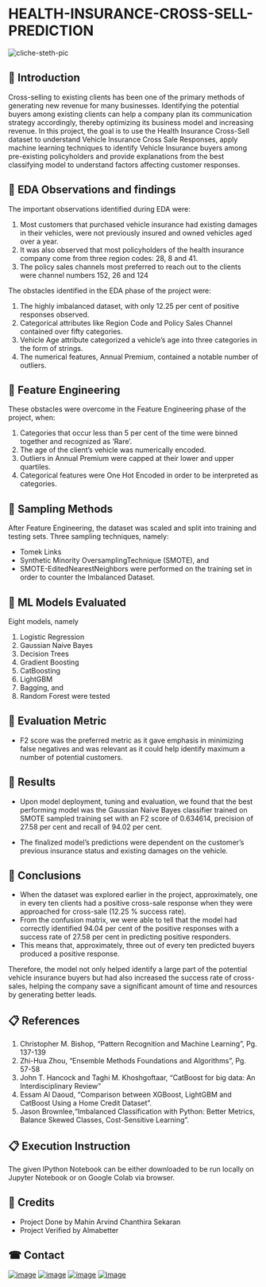 # HEALTH-INSURANCE-CROSS-SELL-PREDICTION


   ![cliche-steth-pic](https://images.unsplash.com/photo-1532938911079-1b06ac7ceec7?ixlib=rb-4.0.3&ixid=MnwxMjA3fDB8MHxzZWFyY2h8NHx8aGVhbHRoJTIwaW5zdXJhbmNlfGVufDB8fDB8fA%3D%3D&auto=format&fit=crop&w=800&q=60)

## 📖 Introduction

Cross-selling to existing clients has been one of the primary methods of generating new
revenue for many businesses. Identifying the potential buyers among existing clients can
help a company plan its communication strategy accordingly, thereby optimizing its
business model and increasing revenue.
In this project, the goal is to use the Health Insurance Cross-Sell dataset to understand
Vehicle Insurance Cross Sale Responses, apply machine learning techniques to identify
Vehicle Insurance buyers among pre-existing policyholders and provide explanations from
the best classifying model to understand factors affecting customer responses.

## 📖 EDA Observations and findings

The important observations identified during EDA were:
1. Most customers that purchased vehicle insurance had existing damages in their
vehicles, were not previously insured and owned vehicles aged over a year.
2. It was also observed that most policyholders of the health insurance company come
from three region codes: 28, 8 and 41.
3. The policy sales channels most preferred to reach out to the clients were channel
numbers 152, 26 and 124

The obstacles identified in the EDA phase of the project were:
1. The highly imbalanced dataset, with only 12.25 per cent of positive responses
observed.
2. Categorical attributes like Region Code and Policy Sales Channel contained over fifty
categories.
3. Vehicle Age attribute categorized a vehicle’s age into three categories in the form of
strings.
4. The numerical features, Annual Premium, contained a notable number of outliers.

## 📖 Feature Engineering
These obstacles were overcome in the Feature Engineering phase of the project, when:
1. Categories that occur less than 5 per cent of the time were binned together and
recognized as ‘Rare’.
2. The age of the client’s vehicle was numerically encoded.
3. Outliers in Annual Premium were capped at their lower and upper quartiles.
4. Categorical features were One Hot Encoded in order to be interpreted as categories.

## 📖 Sampling Methods
After Feature Engineering, the dataset was scaled and split into training and testing sets.
Three sampling techniques, namely:
* Tomek Links
* Synthetic Minority OversamplingTechnique (SMOTE), and
* SMOTE-EditedNearestNeighbors were performed on the training set in order to counter the Imbalanced Dataset.

## 📖 ML Models Evaluated

Eight models, namely 
1. Logistic Regression
2. Gaussian Naive Bayes
3. Decision Trees
4. Gradient Boosting
5. CatBoosting
6. LightGBM
7. Bagging, and 
8. Random Forest were tested 

## 📖 Evaluation Metric
* F2 score was the preferred metric as it gave emphasis in minimizing false negatives and was relevant as it could help identify maximum
a number of potential customers.


## 📖 Results
*  Upon model deployment, tuning and evaluation, we found that the best performing model
was the Gaussian Naive Bayes classifier trained on SMOTE sampled training set with an
F2 score of 0.634614, precision of 27.58 per cent and recall of 94.02 per cent. 

* The finalized model’s predictions were dependent on the customer’s previous insurance status and
existing damages on the vehicle.

## 📖 Conclusions
* When the dataset was explored earlier in the project, approximately, one in every ten
clients had a positive cross-sale response when they were approached for cross-sale
(12.25 % success rate).
* From the confusion matrix, we were able to tell that the model
had correctly identified 94.04 per cent of the positive responses with a success rate of
27.58 per cent in predicting positive responders. 
* This means that, approximately, three out of every ten predicted buyers produced a positive response.

Therefore, the model not only helped identify a large part of the potential vehicle insurance
buyers but had also increased the success rate of cross-sales, helping the company save
a significant amount of time and resources by generating better leads.

## 📋 References

1. Christopher M. Bishop, “Pattern Recognition and Machine Learning”, Pg.
137-139
2. Zhi-Hua Zhou, “Ensemble Methods Foundations and Algorithms”, Pg. 57-58
3. John T. Hancock and Taghi M. Khoshgoftaar, “CatBoost for big data: An
Interdisciplinary Review”
4. Essam Al Daoud, “Comparison between XGBoost, LightGBM and CatBoost
Using a Home Credit Dataset”.
5. Jason Brownlee,“Imbalanced Classification with Python: Better Metrics,
Balance Skewed Classes, Cost-Sensitive Learning”.

## 📋 Execution Instruction
The given IPython Notebook can be either downloaded to be run locally on Jupyter Notebook or on Google Colab via browser.

## 📜 Credits
* Project Done by Mahin Arvind Chanthira Sekaran
* Project Verified by Almabetter

## ☎ Contact

[![image](https://user-images.githubusercontent.com/95841292/202914376-d5a83f3d-110a-4476-896e-1da078b185dc.png)](https://www.linkedin.com/in/mahinarvind/) [![image](https://user-images.githubusercontent.com/95841292/202914715-787f6ae3-d9f6-491c-9cae-c717131ddebd.png)](https://github.com/mahin-arvind) [![image](https://user-images.githubusercontent.com/95841292/202914883-bce71634-6c2b-4305-8020-4b240cb76e41.png)](https://medium.com/@mahinarvindds) [![image](https://user-images.githubusercontent.com/95841292/202914940-5d5eba71-e45d-4e95-8dfe-65e45d255aec.png)](https://drive.google.com/file/d/1Hg5poNigBXo8cxisb9KjLc-H7Qy-Epsg/view?usp=share_link)
